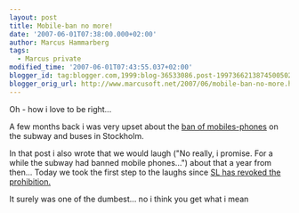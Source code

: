 ```yaml
---
layout: post
title: Mobile-ban no more!
date: '2007-06-01T07:38:00.000+02:00'
author: Marcus Hammarberg
tags:
  - Marcus private
modified_time: '2007-06-01T07:43:55.037+02:00'
blogger_id: tag:blogger.com,1999:blog-36533086.post-1997366213874500502
blogger_orig_url: http://www.marcusoft.net/2007/06/mobile-ban-no-more.html
---
```


Oh - how i
love to be right...

A few months back i was very upset about the [ban of
mobiles-phones](http://marcushammarberg.blogspot.com/2007/01/mobilephones-forbidden-on-subway-in.html)
on the subway and buses in Stockholm.

In that post i also wrote that we would laugh ("No really, i promise.
For a while the subway had banned mobile phones...") about that a year
from then... Today we took the first step to the laughs since [SL has
revoked the
prohibition.](http://www.sl.se/Templates/Article.aspx?id=5245)

It surely was one of the dumbest... no i think you get what i mean
